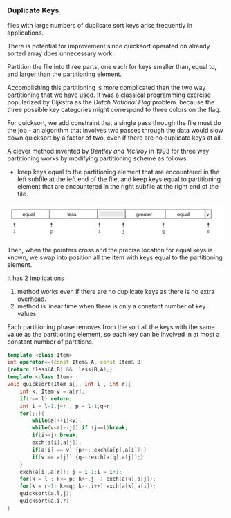 ### Duplicate Keys

files with large numbers of duplicate sort keys arise frequently in applications.

There is potential for improvement since quicksort operated on already sorted array does unnecessary work.

Partition the file into three parts, one each for keys smaller than, equal to, and larger than the partitioning element.

Accomplishing this partitioning is more complicated than the two way partitioning that we have used. It was a classical programming exercise popularized by Dijkstra as the *Dutch National Flag* problem. because the three possible key categories might correspond to three colors on the flag.

For quicksort, we add constraint that a single pass through the file must do the job - an algorithm that involves two passes through the data would slow down quicksort by a factor of two, even if there are no duplicate keys at all.



A clever method invented by *Bentley and McIlroy* in 1993 for three way partitioning works by modifying partitioning scheme as follows:

- keep keys equal to the partitioning element that are encountered in the left subfile at the left end of the file, and keep keys equal to partitioning element that are encountered in the right subfile at the right end of the file.

 ![image-20201021072010346](6-Duplicate_Keys.assets/image-20201021072010346.png)

Then, when the pointers cross and the precise location for equal keys is known, we swap into position all the item with keys equal to the partitioning element.

It has 2 implications

1. method works even if there are no duplicate keys as there is no extra overhead.
2. method is linear time when there is only a constant number of key values.

Each partitioning phase removes from the sort all the keys with the same value as the partitioning element, so each key can be involved in at most a constant number of partitions.

````c++
template <class Item>
int operator==(const Item& A, const Item& B)
{return !less(A,B) && !less(B,A);}
template <class Item>
void quicksort(Item a[], int l , int r){
    int k; Item v = a[r];
    if(r<= l) return;
    int i = l-1,j=r , p = l-1,q=r;
    for(;;){
        while(a[++i]<v);
        while(v<a[--j]) if (j==l)break;
        if(i>=j) break;
        exch(a[i],a[j]);
        if(a[i] == v) {p++; exch(a[p],a[i]);}
        if(v == a[j]) {q--;exch(a[q],a[j]);}
    }
    exch(a[i],a[r]); j = i-1;i = i+1;
    for(k = l ; k<= p; k++,j--) exch(a[k],a[j]);
    for(k = r-1; k>=q; k--,i++) exch(a[k],a[i]);
    quicksort(a,l,j);
    quicksort(a,i,r);
}
````

